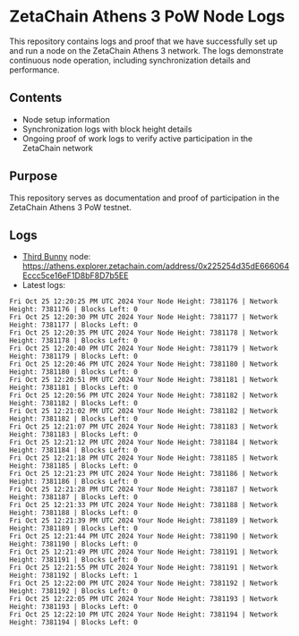 # ZetaChain Athens 3 PoW Node Logs
This repository contains logs and proof that we have successfully set up and run a node on the ZetaChain Athens 3 network. The logs demonstrate continuous node operation, including synchronization details and performance.

## Contents
- Node setup information
- Synchronization logs with block height details
- Ongoing proof of work logs to verify active participation in the ZetaChain network

## Purpose
This repository serves as documentation and proof of participation in the ZetaChain Athens 3 PoW testnet.

## Logs

- [Third Bunny](https://thirdbunny.xyz/) node: https://athens.explorer.zetachain.com/address/0x225254d35dE666064Eccc5ce16eF1D8bF8D7b5EE
- Latest logs:
```
Fri Oct 25 12:20:25 PM UTC 2024 Your Node Height: 7381176 | Network Height: 7381176 | Blocks Left: 0
Fri Oct 25 12:20:30 PM UTC 2024 Your Node Height: 7381177 | Network Height: 7381177 | Blocks Left: 0
Fri Oct 25 12:20:35 PM UTC 2024 Your Node Height: 7381178 | Network Height: 7381178 | Blocks Left: 0
Fri Oct 25 12:20:40 PM UTC 2024 Your Node Height: 7381179 | Network Height: 7381179 | Blocks Left: 0
Fri Oct 25 12:20:46 PM UTC 2024 Your Node Height: 7381180 | Network Height: 7381180 | Blocks Left: 0
Fri Oct 25 12:20:51 PM UTC 2024 Your Node Height: 7381181 | Network Height: 7381181 | Blocks Left: 0
Fri Oct 25 12:20:56 PM UTC 2024 Your Node Height: 7381182 | Network Height: 7381182 | Blocks Left: 0
Fri Oct 25 12:21:02 PM UTC 2024 Your Node Height: 7381182 | Network Height: 7381182 | Blocks Left: 0
Fri Oct 25 12:21:07 PM UTC 2024 Your Node Height: 7381183 | Network Height: 7381183 | Blocks Left: 0
Fri Oct 25 12:21:12 PM UTC 2024 Your Node Height: 7381184 | Network Height: 7381184 | Blocks Left: 0
Fri Oct 25 12:21:18 PM UTC 2024 Your Node Height: 7381185 | Network Height: 7381185 | Blocks Left: 0
Fri Oct 25 12:21:23 PM UTC 2024 Your Node Height: 7381186 | Network Height: 7381186 | Blocks Left: 0
Fri Oct 25 12:21:28 PM UTC 2024 Your Node Height: 7381187 | Network Height: 7381187 | Blocks Left: 0
Fri Oct 25 12:21:33 PM UTC 2024 Your Node Height: 7381188 | Network Height: 7381188 | Blocks Left: 0
Fri Oct 25 12:21:39 PM UTC 2024 Your Node Height: 7381189 | Network Height: 7381189 | Blocks Left: 0
Fri Oct 25 12:21:44 PM UTC 2024 Your Node Height: 7381190 | Network Height: 7381190 | Blocks Left: 0
Fri Oct 25 12:21:49 PM UTC 2024 Your Node Height: 7381191 | Network Height: 7381191 | Blocks Left: 0
Fri Oct 25 12:21:55 PM UTC 2024 Your Node Height: 7381191 | Network Height: 7381192 | Blocks Left: 1
Fri Oct 25 12:22:00 PM UTC 2024 Your Node Height: 7381192 | Network Height: 7381192 | Blocks Left: 0
Fri Oct 25 12:22:05 PM UTC 2024 Your Node Height: 7381193 | Network Height: 7381193 | Blocks Left: 0
Fri Oct 25 12:22:10 PM UTC 2024 Your Node Height: 7381194 | Network Height: 7381194 | Blocks Left: 0
```
